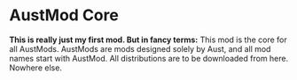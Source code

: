 # AustMod Core
**This is really just my first mod. But in fancy terms:**
This mod is the core for all AustMods. AustMods are mods designed solely by Aust, and all mod names start with AustMod. All distributions are to be downloaded from here. Nowhere else.
